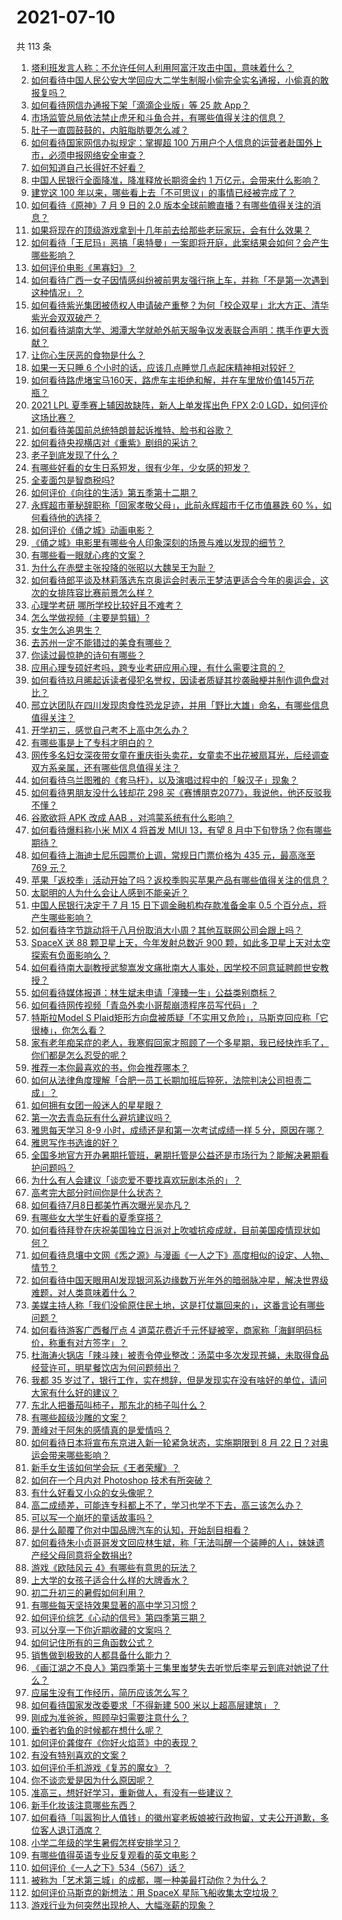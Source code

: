 # 2021-07-10

共 113 条

<!-- BEGIN -->
<!-- 最后更新时间 Sat Jul 10 2021 14:04:14 GMT+0800 (China Standard Time) -->

1. [塔利班发言人称：不允许任何人利用阿富汗攻击中国，意味着什么？](https://www.zhihu.com/question/471209373)
2. [如何看待中国人民公安大学回应大二学生制服小偷完全实名通报，小偷真的敢报复吗？](https://www.zhihu.com/question/470651207)
3. [如何看待网信办通报下架「滴滴企业版」等 25 款 App？](https://www.zhihu.com/question/471232696)
4. [市场监管总局依法禁止虎牙和斗鱼合并，有哪些值得关注的信息？](https://www.zhihu.com/question/471300814)
5. [肚子一直圆鼓鼓的，内脏脂肪要怎么减？](https://www.zhihu.com/question/45723322)
6. [如何看待国家网信办拟规定：掌握超 100
   万用户个人信息的运营者赴国外上市，必须申报网络安全审查？](https://www.zhihu.com/question/471329744)
7. [如何知道自己长得好不好看？](https://www.zhihu.com/question/469915498)
8. [中国人民银行全面降准，降准释放长期资金约 1
   万亿元，会带来什么影响？](https://www.zhihu.com/question/471181275)
9. [建党这 100 年以来，哪些看上去「不可思议」的事情已经被完成了？](https://www.zhihu.com/question/468798487)
10. [如何看待《原神》7 月 9 日的 2.0
    版本全球前瞻直播？有哪些值得关注的消息？](https://www.zhihu.com/question/470379090)
11. [如果将现在的顶级游戏拿到十几年前去给那些老玩家玩，会有什么效果？](https://www.zhihu.com/question/35597444)
12. [如何看待「王尼玛」恶搞「奥特曼」一案即将开庭，此案结果会如何？会产生哪些影响？](https://www.zhihu.com/question/471109088)
13. [如何评价电影《黑寡妇》？](https://www.zhihu.com/question/276793168)
14. [如何看待广西一女子因情感纠纷被前男友强行拖上车，并称「不是第一次遇到这种情况」？](https://www.zhihu.com/question/471250926)
15. [如何看待紫光集团被债权人申请破产重整？为何「校企双星」北大方正、清华紫光会双双破产？](https://www.zhihu.com/question/471196965)
16. [如何看待湖南大学、湘潭大学就舱外航天服争议发表联合声明：携手作更大贡献？](https://www.zhihu.com/question/471210964)
17. [让你心生厌恶的食物是什么？](https://www.zhihu.com/question/468990798)
18. [如果一天只睡 6 个小时的话，应该几点睡觉几点起床精神相对较好？](https://www.zhihu.com/question/311297911)
19. [如何看待路虎堵宝马160天，路虎车主拒绝和解，并在车里放价值145万花瓶？](https://www.zhihu.com/question/471180914)
20. [2021 LPL 夏季赛上辅因故缺阵，新人上单发挥出色 FPX 2:0
    LGD，如何评价这场比赛？](https://www.zhihu.com/question/471189722)
21. [如何看待美国前总统特朗普起诉推特、脸书和谷歌？](https://www.zhihu.com/question/470829116)
22. [如何看待央视横店对《重紫》剧组的采访？](https://www.zhihu.com/question/470791003)
23. [老子到底发现了什么？](https://www.zhihu.com/question/313095458)
24. [有哪些好看的女生日系短发，很有少年，少女感的短发？](https://www.zhihu.com/question/370583548)
25. [全麦面包是智商税吗?](https://www.zhihu.com/question/416804902)
26. [如何评价《向往的生活》第五季第十二期？](https://www.zhihu.com/question/471199550)
27. [永辉超市董秘辞职称「回家孝敬父母」，此前永辉超市千亿市值暴跌 60
    %，如何看待他的选择？](https://www.zhihu.com/question/470636516)
28. [如何评价《俑之城》动画电影？](https://www.zhihu.com/question/459069939)
29. [《俑之城》电影里有哪些令人印象深刻的场景与难以发现的细节？](https://www.zhihu.com/question/470978135)
30. [有哪些看一眼就心疼的文案？](https://www.zhihu.com/question/469042205)
31. [为什么在赤壁主张投降的张昭以大魏吴王为耻？](https://www.zhihu.com/question/471055672)
32. [如何看待郎平谈及林莉落选东京奥运会时表示王梦洁更适合今年的奥运会，这次的女排阵容比赛前景怎么样？](https://www.zhihu.com/question/471184274)
33. [心理学考研 哪所学校比较好且不难考？](https://www.zhihu.com/question/304042533)
34. [怎么学做视频（主要是剪辑）?](https://www.zhihu.com/question/332795979)
35. [女生怎么追男生？](https://www.zhihu.com/question/20250938)
36. [去苏州一定不能错过的美食有哪些？](https://www.zhihu.com/question/25378522)
37. [你读过最惊艳的诗句有哪些？](https://www.zhihu.com/question/468188470)
38. [应用心理专硕好考吗，跨专业考研应用心理，有什么需要注意的？](https://www.zhihu.com/question/454075733)
39. [如何看待玖月晞起诉读者侵犯名誉权，因读者质疑其抄袭融梗并制作调色盘对比？](https://www.zhihu.com/question/471263769)
40. [邢立达团队在四川发现肉食性恐龙足迹，并用「野比大雄」命名，有哪些信息值得关注？](https://www.zhihu.com/question/470470078)
41. [开学初三，感觉自己考不上高中怎么办？](https://www.zhihu.com/question/470514033)
42. [有哪些事是上了专科才明白的？](https://www.zhihu.com/question/322703564)
43. [网传多名妇女深夜带女童在重庆街头卖花，女童卖不出花被扇耳光，后经调查双方系亲属，还有哪些信息值得关注？](https://www.zhihu.com/question/471103183)
44. [如何看待乌兰图雅的《套马杆》，以及演唱过程中的「躲汉子」现象？](https://www.zhihu.com/question/467271332)
45. [如何看待男朋友没什么钱却花 298
    买《赛博朋克2077》，我说他，他还反驳我不懂？](https://www.zhihu.com/question/395466027)
46. [谷歌欲将 APK 改成 AAB ，对鸿蒙系统有什么影响？](https://www.zhihu.com/question/469684650)
47. [如何看待爆料称小米 MIX 4 将首发 MIUI 13，有望 8
    月中下旬登场？你有哪些期待？](https://www.zhihu.com/question/470371928)
48. [如何看待上海迪士尼乐园票价上调，常规日门票价格为 435 元，最高涨至 769
    元？](https://www.zhihu.com/question/471106076)
49. [苹果「返校季」活动开始了吗？返校季购买苹果产品有哪些值得关注的信息？](https://www.zhihu.com/question/470828574)
50. [太聪明的人为什么会让人感到不能亲近？](https://www.zhihu.com/question/449801792)
51. [中国人民银行决定于 7 月 15 日下调金融机构存款准备金率 0.5
    个百分点，将产生哪些影响？](https://www.zhihu.com/question/471178899)
52. [如何看待字节跳动将于八月份取消大小周？其他互联网公司会跟上吗？](https://www.zhihu.com/question/471196364)
53. [SpaceX 送 88 颗卫星上天，今年发射总数近 900
    颗，如此多卫星上天对太空探索有负面影响么？](https://www.zhihu.com/question/470453437)
54. [如何看待南大副教授武黎嵩发文痛批南大人事处，因学校不同意延聘颜世安教授？](https://www.zhihu.com/question/470991655)
55. [如何看待媒体报道：林生斌未申请「潼臻一生」公益类别商标？](https://www.zhihu.com/question/471150295)
56. [如何看待网传视频「青岛外卖小哥帮崩溃程序员写代码」？](https://www.zhihu.com/question/470908424)
57. [特斯拉Model S
    Plaid矩形方向盘被质疑「不实用又危险」，马斯克回应称「它很棒」，你怎么看？](https://www.zhihu.com/question/465729695)
58. [家有老年痴呆症的老人，我寒假回家才照顾了一个多星期，我已经快炸毛了，你们都是怎么忍受的呢？](https://www.zhihu.com/question/39952242)
59. [推荐一本你最喜欢的书，你会推荐哪本？](https://www.zhihu.com/question/464579170)
60. [如何从法律角度理解「合肥一员工长期加班后猝死，法院判决公司担责二成」？](https://www.zhihu.com/question/470842903)
61. [如何拥有女团一般迷人的星星眼？](https://www.zhihu.com/question/431143857)
62. [第一次去青岛玩有什么避坑建议吗？](https://www.zhihu.com/question/465733900)
63. [雅思每天学习 8-9 小时，成绩还是和第一次考试成绩一样 5
    分，原因在哪？](https://www.zhihu.com/question/453801076)
64. [雅思写作书选谁的好？](https://www.zhihu.com/question/57224350)
65. [全国多地官方开办暑期托管班，暑期托管是公益还是市场行为？能解决暑期看护问题吗？](https://www.zhihu.com/question/471050944)
66. [为什么有人会建议「谈恋爱不要找喜欢玩剧本杀的」？](https://www.zhihu.com/question/470321362)
67. [高考完大部分时间你是什么状态？](https://www.zhihu.com/question/468826766)
68. [如何看待7月8日都美竹再次曝光吴亦凡？](https://www.zhihu.com/question/470964638)
69. [有哪些女大学生好看的夏季穿搭？](https://www.zhihu.com/question/316762010)
70. [如何看待拜登在庆祝美国独立日派对上吹嘘抗疫成就，目前美国疫情现状如何？](https://www.zhihu.com/question/470332850)
71. [如何看待息壤中文网《炁之源》与漫画《一人之下》高度相似的设定、人物、情节？](https://www.zhihu.com/question/470549627)
72. [如何看待中国天眼用AI发现银河系边缘数万光年外的暗弱脉冲星，解决世界级难题，对人类意味着什么？](https://www.zhihu.com/question/470923118)
73. [美媒主持人称「我们没偷原住民土地，这是打仗赢回来的」，这番言论有哪些问题？](https://www.zhihu.com/question/471060396)
74. [如何看待游客广西餐厅点 4
    道菜花费近千元怀疑被宰，商家称「海鲜明码标价，称重有对方签字」？](https://www.zhihu.com/question/470587185)
75. [杜海涛火锅店「辣斗辣」被责令停业整改：汤菜中多次发现苍蝇，未取得食品经营许可，明星餐饮店为何问题频出？](https://www.zhihu.com/question/470854902)
76. [我都 35
    岁过了，银行工作，实在想辞，但是发现实在没有啥好的单位，请问大家有什么好的建议？](https://www.zhihu.com/question/463128218)
77. [东北人把番茄叫柿子，那东北的柿子叫什么？](https://www.zhihu.com/question/459057274)
78. [有哪些超级沙雕的文案？](https://www.zhihu.com/question/467925312)
79. [萧峰对于阿朱的感情真的是爱情吗？](https://www.zhihu.com/question/27494668)
80. [如何看待日本将宣布东京进入新一轮紧急状态，实施期限到 8 月 22
    日？对奥运会带来哪些影响？](https://www.zhihu.com/question/470817265)
81. [新手女生该如何学会玩《王者荣耀》？](https://www.zhihu.com/question/314613607)
82. [如何在一个月内对 Photoshop 技术有所突破？](https://www.zhihu.com/question/39164259)
83. [有什么好看又小众的女头像呢？](https://www.zhihu.com/question/461076676)
84. [高二成绩差，可能连专科都上不了，学习也学不下去，高三该怎么办？](https://www.zhihu.com/question/465609153)
85. [可以写一个崩坏的童话故事吗？](https://www.zhihu.com/question/426166872)
86. [是什么颠覆了你对中国品牌汽车的认知，开始刮目相看？](https://www.zhihu.com/question/450821353)
87. [如何看待朱小贞哥哥发文回应林生斌，称「无法叫醒一个装睡的人」，妹妹遗产经父母同意将全数捐出?](https://www.zhihu.com/question/470995271)
88. [游戏《欧陆风云 4》有哪些有意思的玩法？](https://www.zhihu.com/question/322756892)
89. [上大学的女孩子适合什么样的大牌香水？](https://www.zhihu.com/question/467421722)
90. [初二升初三的暑假如何利用？](https://www.zhihu.com/question/405276565)
91. [有哪些每天坚持效果显著的高中学习习惯？](https://www.zhihu.com/question/47351966)
92. [如何评价综艺《心动的信号》第四季第三期？](https://www.zhihu.com/question/470885166)
93. [可以分享一下你近期收藏的文案吗？](https://www.zhihu.com/question/469650894)
94. [如何记住所有的三角函数公式？](https://www.zhihu.com/question/63652417)
95. [销售做到极致的人都具备什么能力？](https://www.zhihu.com/question/458364420)
96. [《画江湖之不良人》第四季第十三集里蚩梦失去听觉后李星云到底对她说了什么？](https://www.zhihu.com/question/470890032)
97. [应届生没有工作经历，简历应该怎么写？](https://www.zhihu.com/question/293138588)
98. [如何看待国家发改委要求「不得新建 500 米以上超高层建筑」？](https://www.zhihu.com/question/470500743)
99. [刚成为准爸爸，照顾孕妇需要注意什么？](https://www.zhihu.com/question/366967759)
100. [垂钓者钓鱼的时候都在想什么呢？](https://www.zhihu.com/question/465012075)
101. [如何评价龚俊在《你好火焰蓝》中的表现？](https://www.zhihu.com/question/469735496)
102. [有没有特别喜欢的文案？](https://www.zhihu.com/question/464740155)
103. [如何评价手机游戏《复苏的魔女》？](https://www.zhihu.com/question/470739380)
104. [你不谈恋爱是因为什么原因呢？](https://www.zhihu.com/question/470227826)
105. [准高三，想好好学习，重新做人，有没有一些建议？](https://www.zhihu.com/question/470762012)
106. [新手化妆该注意哪些东西？](https://www.zhihu.com/question/467014822)
107. [如何看待「叫嚣狗比人值钱」的徽州宴老板娘被行政拘留，丈夫公开道歉，多位客人退订酒席？](https://www.zhihu.com/question/470671135)
108. [小学二年级的学生暑假怎样安排学习？](https://www.zhihu.com/question/407778994)
109. [有哪些值得英语专业反复观看的英文电影？](https://www.zhihu.com/question/327827779)
110. [如何评价《一人之下》534（567）话？](https://www.zhihu.com/question/470973567)
111. [被称为「艺术第三城」的成都，哪一种美最打动你？为什么？](https://www.zhihu.com/question/469305591)
112. [如何评价马斯克的新想法：用 SpaceX
     星际飞船收集太空垃圾？](https://www.zhihu.com/question/470417380)
113. [游戏行业为何突然出现抢人、大幅涨薪的现象？](https://www.zhihu.com/question/468141499)

<!-- END -->
